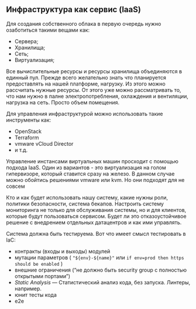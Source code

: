 ## Инфраструктура как сервис (IaaS)
Для создания собственного облака в первую очередь нужно озаботиться такими вещами как:
 - Сервера;
 - Хранилища;
 - Сеть;
 - Виртуализация;

Все вычислительные ресурсы и ресурсы хранилища объединяются в единный пул.
Прежде всего желательно знать что планируется предоставлять на нашей платформе, нагрузку. Из этого можно рассчитать нужные ресурсы. От этого уже можно рассматривать то, что нам нужно в палне электропотребления, охлаждения и вентиляции, нагрузка на сеть. Просто объем помещения.

Для управления инфраструктурой можно использовать такие инструменты как:
 - OpenStack
 - Terraform
 - vmware vCloud Director
 - и т.д.

Управление инстансами виртуальных машин просходит с помощью подхода IaaS. Один из вариантов - это виртуализация на голом гипервизоре, который ставится сразу на железо. В данном случае можно обойтись решениями vmware или kvm. Но они подходят для не совсем 

Кто и как будет использовать нашу систему, какие нужны роли, политики  безопасности, система бекапов. Настроить систему мониторинга не только для обслуживания системы, но и для клиентов, которые будут пользоваться сервисом. Будет ли это отказоустойчивое решение с внедрением отдельных датацентров и как ими управлять.

Система должна быть тестируема. Вот что имеет смысл тестировать в IaC:
-  контракты (входы и выходы) модулей
-  мутации параметров ( `"${env}-${name}"` или `if env=prod then https should be enabled` )
-  внешние ограничения (“не должно быть security group с полностью открытыми портами”)
- _Static Analysis_ — Статистический анализ кода, без запуска. Линтеры, например.
- юнит тесты кода
- е2е